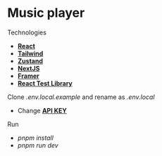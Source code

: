 # Music player

Technologies

- **[React](https://react.dev/)**
- **[Tailwind](https://tailwindcss.com/)**
- **[Zustand](https://zustand-demo.pmnd.rs/)**
- **[NextJS](https://nextjs.org/)**
- **[Framer](https://www.framer.com/motion/)**
- **[React Test Library](https://testing-library.com/docs/react-testing-library/)**

Clone _.env.local.example_ and rename as _.env.local_

- Change **[API KEY](https://developer.spotify.com/documentation/web-api/tutorials/getting-started)**

Run

- _pnpm install_
- _pnpm run dev_
